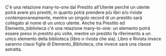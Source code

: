 C'è una relazione many-to-one dal Prestito all'Utente perché un utente potrà avere più prestiti, in quanto potrà prendere più libri e/o riviste contemporaneamente, mentre un singolo record di un prestito sarà collegato al nome di un unico utente.
Anche tra Prestito ed Elemento_biblioteca c'è una relazione many-to-one: un elemento potrà essere preso in prestito più volte, mentre un prestito fa riferimento a un unico elemento della biblioteca (libro o rivista che sia).
Libro e Rivista invece saranno classi figlie di Elemento_Biblioteca, che invece sarà una classe astratta.
